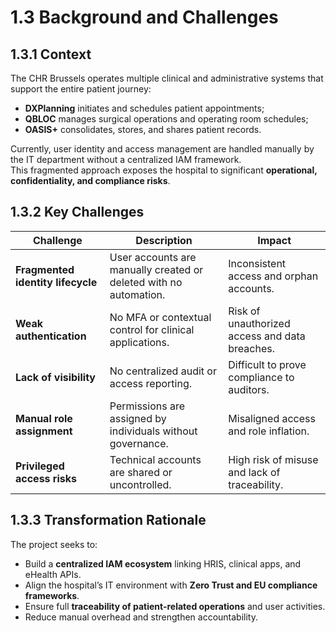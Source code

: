 # 1.3 Background and Challenges

## 1.3.1 Context
The CHR Brussels operates multiple clinical and administrative systems that support the entire patient journey:
- **DXPlanning** initiates and schedules patient appointments;
- **QBLOC** manages surgical operations and operating room schedules;
- **OASIS+** consolidates, stores, and shares patient records.

Currently, user identity and access management are handled manually by the IT department without a centralized IAM framework.  
This fragmented approach exposes the hospital to significant **operational, confidentiality, and compliance risks**.

## 1.3.2 Key Challenges
| Challenge | Description | Impact |
|------------|--------------|---------|
| **Fragmented identity lifecycle** | User accounts are manually created or deleted with no automation. | Inconsistent access and orphan accounts. |
| **Weak authentication** | No MFA or contextual control for clinical applications. | Risk of unauthorized access and data breaches. |
| **Lack of visibility** | No centralized audit or access reporting. | Difficult to prove compliance to auditors. |
| **Manual role assignment** | Permissions are assigned by individuals without governance. | Misaligned access and role inflation. |
| **Privileged access risks** | Technical accounts are shared or uncontrolled. | High risk of misuse and lack of traceability. |

## 1.3.3 Transformation Rationale
The project seeks to:
- Build a **centralized IAM ecosystem** linking HRIS, clinical apps, and eHealth APIs.
- Align the hospital’s IT environment with **Zero Trust and EU compliance frameworks**.
- Ensure full **traceability of patient-related operations** and user activities.
- Reduce manual overhead and strengthen accountability.


